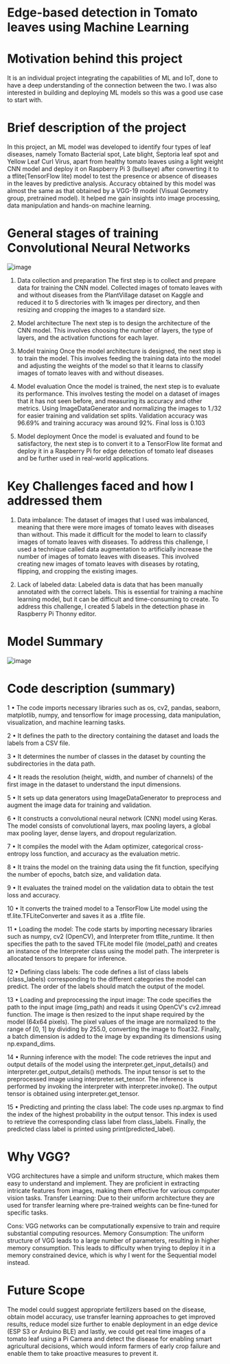 # Edge-based detection in Tomato leaves using Machine Learning

# Motivation behind this project

It is an individual project integrating the capabilities of ML and IoT, done to have a deep understanding of the connection between the two. I was also interested in building and deploying ML models so this was a good use case to start with.

# Brief description of the project

In this project, an ML model was developed to identify four types of leaf diseases, namely Tomato Bacterial spot, Late blight, Septoria leaf spot and Yellow Leaf Curl Virus, apart from healthy tomato leaves using a light weight CNN model and deploy it on Raspberry Pi 3 (bullseye) after converting it to a tflite(TensorFlow lite) model to test the presence or absence of diseases in the leaves by predictive analysis. Accuracy obtained by this model was almost the same as that obtained by a VGG-19 model (Visual Geometry group, pretrained model). It helped me gain insights into image processing, data manipulation and hands-on machine learning.

# General stages of training Convolutional Neural Networks

![image](https://github.com/Psri-01/ML-IoT/assets/114862496/a2dc12f2-edfa-4f9f-96ea-8196a61ba334)


1. Data collection and preparation
The first step is to collect and prepare data for training the CNN model. Collected images of tomato leaves with and without diseases from the PlantVillage dataset on Kaggle and reduced it to 5 directories with 1k images per directory, and then resizing and cropping the images to a standard size.

2. Model architecture
The next step is to design the architecture of the CNN model. This involves choosing the number of layers, the type of layers, and the activation functions for each layer.

3. Model training
Once the model architecture is designed, the next step is to train the model. This involves feeding the training data into the model and adjusting the weights of the model so that it learns to classify images of tomato leaves with and without diseases. 

4. Model evaluation
Once the model is trained, the next step is to evaluate its performance. This involves testing the model on a dataset of images that it has not seen before, and measuring its accuracy and other metrics. Using ImageDataGenerator and normalizing the images to 1./32 for easier training and validation set splits. Validation accuracy was 96.69% and training accuracy was around 92%. Final loss is 0.103

5. Model deployment
Once the model is evaluated and found to be satisfactory, the next step is to convert it to a TensorFlow lite format and deploy it in a Raspberry Pi for edge detection of tomato leaf diseases and be further used in real-world applications.

# Key Challenges faced and how I addressed them

1. Data imbalance: The dataset of images that I used was imbalanced, meaning that there were more images of tomato leaves with diseases than without. This made it difficult for the model to learn to classify images of tomato leaves with diseases.
To address this challenge, I used a technique called data augmentation to artificially increase the number of images of tomato leaves with diseases. This involved creating new images of tomato leaves with diseases by rotating, flipping, and cropping the existing images.

2. Lack of labeled data: Labeled data is data that has been manually annotated with the correct labels. This is essential for training a machine learning model, but it can be difficult and time-consuming to create.
To address this challenge, I created 5 labels in the detection phase in Raspberry Pi Thonny editor.

# Model Summary 

![image](https://github.com/Psri-01/ML-IoT/assets/114862496/8af56300-152e-4d60-aa06-308cb84a4533)

# Code description (summary)

1 • The code imports necessary libraries such as os, cv2, pandas, seaborn, matplotlib, numpy, and tensorflow for image processing, data manipulation, visualization, and machine learning tasks.


2 • It defines the path to the directory containing the dataset and loads the labels from a CSV file.


3 • It determines the number of classes in the dataset by counting the subdirectories in the data path.


4 • It reads the resolution (height, width, and number of channels) of the first image in the dataset to understand the input dimensions.


5 • It sets up data generators using ImageDataGenerator to preprocess and augment the image data for training and validation.


6 • It constructs a convolutional neural network (CNN) model using Keras. The model consists of convolutional layers, max pooling layers, a global max pooling layer, dense layers, and dropout regularization.


7 • It compiles the model with the Adam optimizer, categorical cross-entropy loss function, and accuracy as the evaluation metric.


8 • It trains the model on the training data using the fit function, specifying the number of epochs, batch size, and validation data.


9 • It evaluates the trained model on the validation data to obtain the test loss and accuracy.


10 • It converts the trained model to a TensorFlow Lite model using the tf.lite.TFLiteConverter and saves it as a .tflite file.


11 • Loading the model: The code starts by importing necessary libraries such as numpy, cv2 (OpenCV), and Interpreter from tflite_runtime. It then specifies the path to the saved TFLite model file (model_path) and creates an instance of the Interpreter class using the model path. The interpreter is allocated tensors to prepare for inference.


12 • Defining class labels: The code defines a list of class labels (class_labels) corresponding to the different categories the model can predict. The order of the labels should match the output of the model.


13 • Loading and preprocessing the input image: The code specifies the path to the input image (img_path) and reads it using OpenCV's cv2.imread function. The image is then resized to the input shape required by the model (64x64 pixels). The pixel values of the image are normalized to the range of [0, 1] by dividing by 255.0, converting the image to float32. Finally, a batch dimension is added to the image by expanding its dimensions using np.expand_dims.


14 • Running inference with the model: The code retrieves the input and output details of the model using the interpreter.get_input_details() and interpreter.get_output_details() methods. The input tensor is set to the preprocessed image using interpreter.set_tensor. The inference is performed by invoking the interpreter with interpreter.invoke(). The output tensor is obtained using interpreter.get_tensor.


15 • Predicting and printing the class label: The code uses np.argmax to find the index of the highest probability in the output tensor. This index is used to retrieve the corresponding class label from class_labels. Finally, the predicted class label is printed using print(predicted_label).

# Why VGG?

VGG architectures have a simple and uniform structure, which makes them easy to understand and implement. They are proficient in extracting intricate features from images, making them effective for various computer vision tasks.
Transfer Learning: Due to their uniform architecture they are used for transfer learning where pre-trained weights can be fine-tuned for specific tasks.

Cons:
VGG networks can be computationally expensive to train and require substantial computing resources.
Memory Consumption: The uniform structure of VGG leads to a large number of parameters, resulting in higher memory consumption. This leads to difficulty when trying to deploy it in a memory constrained device, which is why I went for the Sequential model instead.

# Future Scope

The model could suggest appropriate fertilizers based on the disease, obtain model accuracy, use transfer learning approaches to get improved results, reduce model size further to enable deployment in an edge device (ESP S3 or Arduino BLE) and lastly, we could get real time images of a tomato leaf using a Pi Camera and detect the disease for enabling smart agricultural decisions, which would inform farmers of early crop failure and enable them to take proactive measures to prevent it.
